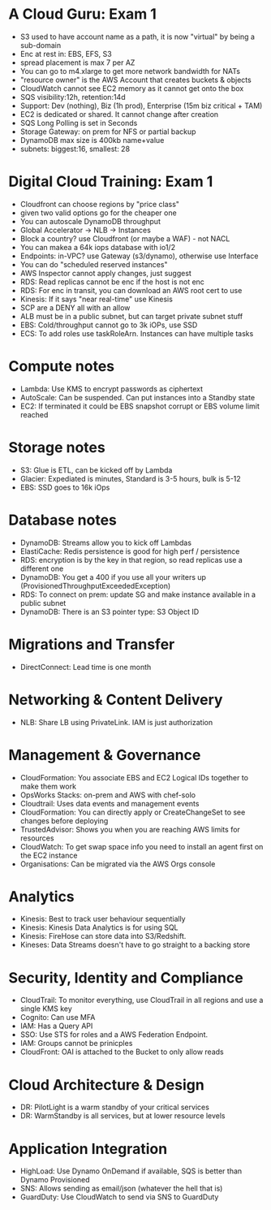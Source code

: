 # A Cloud Guru: Exam 1

- S3 used to have account name as a path, it is now "virtual" by being a sub-domain
- Enc at rest in: EBS, EFS, S3
- spread placement is max 7 per AZ
- You can go to m4.xlarge to get more network bandwidth for NATs
- "resource owner" is the AWS Account that creates buckets & objects
- CloudWatch cannot see EC2 memory as it cannot get onto the box
- SQS visibility:12h, retention:14d
- Support: Dev (nothing), Biz (1h prod), Enterprise (15m biz critical + TAM)
- EC2 is dedicated or shared. It cannot change after creation
- SQS Long Polling is set in Seconds
- Storage Gateway: on prem for NFS or partial backup
- DynamoDB max size is 400kb name+value
- subnets: biggest:16, smallest: 28

# Digital Cloud Training: Exam 1

- Cloudfront can choose regions by "price class"
- given two valid options go for the cheaper one
- You can autoscale DynamoDB throughput
- Global Accelerator -> NLB -> Instances
- Block a country? use Cloudfront (or maybe a WAF) - not NACL
- You can makea a 64k iops database with io1/2
- Endpoints: in-VPC? use Gateway (s3/dynamo), otherwise use Interface
- You can do "scheduled reserved instances"
- AWS Inspector cannot apply changes, just suggest
- RDS: Read replicas cannot be enc if the host is not enc
- RDS: For enc in transit, you can download an AWS root cert to use
- Kinesis: If it says "near real-time" use Kinesis
- SCP are a DENY all with an allow
- ALB must be in a public subnet, but can target private subnet stuff
- EBS: Cold/throughput cannot go to 3k iOPs, use SSD
- ECS: To add roles use taskRoleArn. Instances can have multiple tasks

# Compute notes

- Lambda: Use KMS to encrypt passwords as ciphertext
- AutoScale: Can be suspended. Can put instances into a Standby state
- EC2: If terminated it could be EBS snapshot corrupt or EBS volume limit reached

# Storage notes

- S3: Glue is ETL, can be kicked off by Lambda
- Glacier: Expediated is minutes, Standard is 3-5 hours, bulk is 5-12
- EBS: SSD goes to 16k iOps

# Database notes

- DynamoDB: Streams allow you to kick off Lambdas
- ElastiCache: Redis persistence is good for high perf / persistence
- RDS: encryption is by the key in that region, so read replicas use a different one
- DynamoDB: You get a 400 if you use all your writers up (ProvisionedThroughputExceededException)
- RDS: To connect on prem: update SG and make instance available in a public subnet
- DynamoDB: There is an S3 pointer type: S3 Object ID

# Migrations and Transfer

- DirectConnect: Lead time is one month

# Networking & Content Delivery

- NLB: Share LB using PrivateLink. IAM is just authorization

# Management & Governance

- CloudFormation: You associate EBS and EC2 Logical IDs together to make them work
- OpsWorks Stacks: on-prem and AWS with chef-solo
- Cloudtrail: Uses data events and management events
- CloudFormation: You can directly apply or CreateChangeSet to see changes before deploying
- TrustedAdvisor: Shows you when you are reaching AWS limits for resources
- CloudWatch: To get swap space info you need to install an agent first on the EC2 instance
- Organisations: Can be migrated via the AWS Orgs console

# Analytics

- Kinesis: Best to track user behaviour sequentially
- Kinesis: Kinesis Data Analytics is for using SQL
- Kinesis: FireHose can store data into S3/Redshift.
- Kineses: Data Streams doesn't have to go straight to a backing store

# Security, Identity and Compliance

- CloudTrail: To monitor everything, use CloudTrail in all regions and use a single KMS key
- Cognito: Can use MFA
- IAM: Has a Query API
- SSO: Use STS for roles and a AWS Federation Endpoint.
- IAM: Groups cannot be prinicples
- CloudFront: OAI is attached to the Bucket to only allow reads

# Cloud Architecture & Design

- DR: PilotLight is a warm standby of your critical services
- DR: WarmStandby is all services, but at lower resource levels

# Application Integration

- HighLoad: Use Dynamo OnDemand if available, SQS is better than Dynamo Provisioned
- SNS: Allows sending as email/json (whatever the hell that is)
- GuardDuty: Use CloudWatch to send via SNS to GuardDuty

